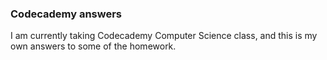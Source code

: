 ### Codecademy answers

I am currently taking Codecademy Computer Science class, and this is my own answers to some of the homework.
